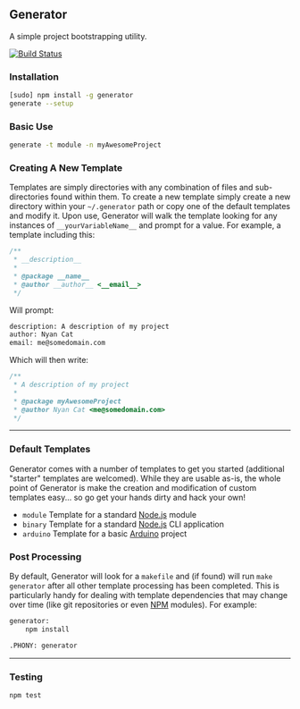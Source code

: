 ## Generator
A simple project bootstrapping utility.

[![Build Status](https://secure.travis-ci.org/thisandagain/generator.png)](http://travis-ci.org/thisandagain/generator)

### Installation
```bash
[sudo] npm install -g generator
generate --setup
```

### Basic Use
```bash
generate -t module -n myAwesomeProject
```

### Creating A New Template
Templates are simply directories with any combination of files and sub-directories found within them. To create a new template simply create a new directory within your `~/.generator` path or copy one of the default templates and modify it. Upon use, Generator will walk the template looking for any instances of `__yourVariableName__` and prompt for a value. For example, a template including this:

```javascript
/**
 * __description__
 *
 * @package __name__
 * @author __author__ <__email__>
 */
```

Will prompt:
```bash
description: A description of my project
author: Nyan Cat
email: me@somedomain.com
```

Which will then write:
```javascript
/**
 * A description of my project
 *
 * @package myAwesomeProject
 * @author Nyan Cat <me@somedomain.com>
 */
```

---

### Default Templates
Generator comes with a number of templates to get you started (additional "starter" templates are welcomed). While they are usable as-is, the whole point of Generator is make the creation and modification of custom templates easy... so go get your hands dirty and hack your own!

- `module` Template for a standard [Node.js](http://nodejs.org/) module
- `binary` Template for a standard [Node.js](http://nodejs.org/) CLI application
- `arduino` Template for a basic [Arduino](http://www.arduino.cc/) project

### Post Processing
By default, Generator will look for a `makefile` and (if found) will run `make generator` after all other template processing has been completed. This is particularly handy for dealing with template dependencies that may change over time (like git repositories or even [NPM](https://npmjs.org/) modules). For example:

```bash
generator:
    npm install

.PHONY: generator
```

---

### Testing
```bash
npm test
```